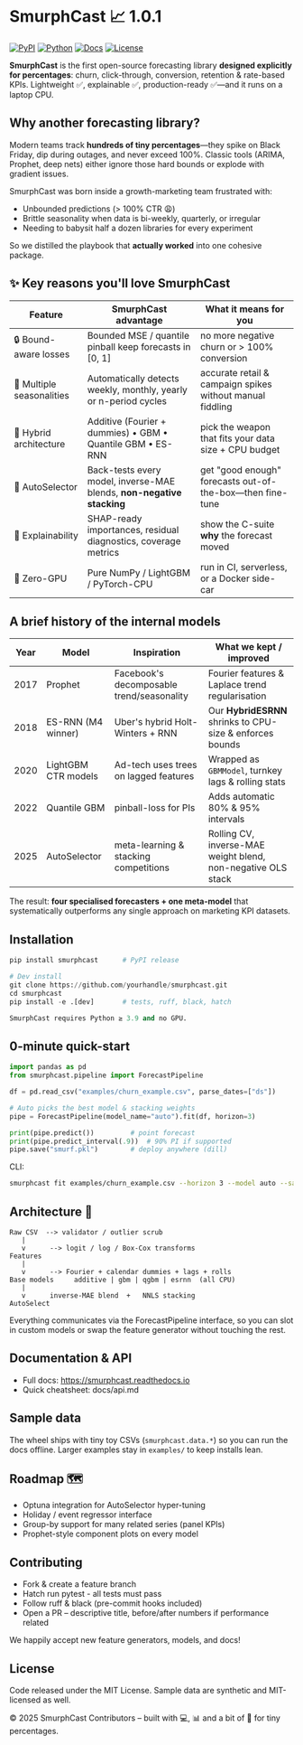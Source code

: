 # SmurphCast 📈 1.0.1

[![PyPI](https://img.shields.io/badge/pypi-v0.1.3-blue.svg)](https://pypi.org/project/smurphcast/)
[![Python](https://img.shields.io/badge/python-3.7+-blue.svg)](https://www.python.org/downloads/)
[![Docs](https://img.shields.io/badge/docs-latest-green.svg)](https://github.com/yourhandle/SmurphCast)
[![License](https://img.shields.io/badge/license-MIT-blue.svg)](https://opensource.org/licenses/MIT)

**SmurphCast** is the first open-source forecasting library **designed explicitly for percentages**: churn, click-through, conversion, retention & rate-based KPIs. Lightweight ✅, explainable ✅, production-ready ✅—and it runs on a laptop CPU.

## Why another forecasting library?

Modern teams track **hundreds of tiny percentages**—they spike on Black Friday, dip during outages, and never exceed 100%.
Classic tools (ARIMA, Prophet, deep nets) either ignore those hard bounds or explode with gradient issues.

SmurphCast was born inside a growth-marketing team frustrated with:

* Unbounded predictions (> 100% CTR 😩)
* Brittle seasonality when data is bi-weekly, quarterly, or irregular
* Needing to babysit half a dozen libraries for every experiment

So we distilled the playbook that **actually worked** into one cohesive package.

## ✨ Key reasons you'll love SmurphCast

| Feature | SmurphCast advantage | What it means for you |
|---------|---------------------|----------------------|
| 🔒 Bound-aware losses | Bounded MSE / quantile pinball keep forecasts in [0, 1] | no more negative churn or > 100% conversion |
| 📅 Multiple seasonalities | Automatically detects weekly, monthly, yearly or n-period cycles | accurate retail & campaign spikes without manual fiddling |
| 🤝 Hybrid architecture | Additive (Fourier + dummies) • GBM • Quantile GBM • ES-RNN | pick the weapon that fits your data size + CPU budget |
| 🔄 AutoSelector | Back-tests every model, inverse-MAE blends, **non-negative stacking** | get "good enough" forecasts out-of-the-box—then fine-tune |
| 💬 Explainability | SHAP-ready importances, residual diagnostics, coverage metrics | show the C-suite **why** the forecast moved |
| 🚀 Zero-GPU | Pure NumPy / LightGBM / PyTorch-CPU | run in CI, serverless, or a Docker side-car |

## A brief history of the internal models

| Year | Model | Inspiration | What we kept / improved |
|------|-------|-------------|------------------------|
| 2017 | Prophet | Facebook's decomposable trend/seasonality | Fourier features & Laplace trend regularisation |
| 2018 | ES-RNN (M4 winner) | Uber's hybrid Holt-Winters + RNN | Our **HybridESRNN** shrinks to CPU-size & enforces bounds |
| 2020 | LightGBM CTR models | Ad-tech uses trees on lagged features | Wrapped as `GBMModel`, turnkey lags & rolling stats |
| 2022 | Quantile GBM | pinball-loss for PIs | Adds automatic 80% & 95% intervals |
| 2025 | AutoSelector | meta-learning & stacking competitions | Rolling CV, inverse-MAE weight blend, non-negative OLS stack |

The result: **four specialised forecasters + one meta-model** that systematically outperforms any single approach on marketing KPI datasets.

## Installation

```python
pip install smurphcast      # PyPI release

# Dev install
git clone https://github.com/yourhandle/smurphcast.git
cd smurphcast
pip install -e .[dev]       # tests, ruff, black, hatch

SmurphCast requires Python ≥ 3.9 and no GPU.
```

## 0-minute quick-start

```python
import pandas as pd
from smurphcast.pipeline import ForecastPipeline

df = pd.read_csv("examples/churn_example.csv", parse_dates=["ds"])

# Auto picks the best model & stacking weights
pipe = ForecastPipeline(model_name="auto").fit(df, horizon=3)

print(pipe.predict())         # point forecast
print(pipe.predict_interval(.9))  # 90% PI if supported
pipe.save("smurf.pkl")        # deploy anywhere (dill)
```

CLI:
```bash
smurphcast fit examples/churn_example.csv --horizon 3 --model auto --save best.pkl
```

## Architecture 🔧

```
Raw CSV  --> validator / outlier scrub
   |
   v      --> logit / log / Box-Cox transforms
Features  
   |
   v      --> Fourier + calendar dummies + lags + rolls
Base models     additive | gbm | qgbm | esrnn  (all CPU)
   |
   v      inverse-MAE blend  +   NNLS stacking
AutoSelect
```

Everything communicates via the ForecastPipeline interface, so you can slot in custom models or swap the feature generator without touching the rest.

## Documentation & API

* Full docs: https://smurphcast.readthedocs.io
* Quick cheatsheet: docs/api.md

## Sample data

The wheel ships with tiny toy CSVs (`smurphcast.data.*`) so you can run the docs offline. Larger examples stay in `examples/` to keep installs lean.

## Roadmap 🗺️

* Optuna integration for AutoSelector hyper-tuning
* Holiday / event regressor interface
* Group-by support for many related series (panel KPIs)
* Prophet-style component plots on every model

## Contributing

* Fork & create a feature branch
* Hatch run pytest - all tests must pass
* Follow ruff & black (pre-commit hooks included)
* Open a PR – descriptive title, before/after numbers if performance related

We happily accept new feature generators, models, and docs!

## License

Code released under the MIT License.
Sample data are synthetic and MIT-licensed as well.

© 2025 SmurphCast Contributors – built with 💻, 📊 and a bit of 💙 for tiny percentages.